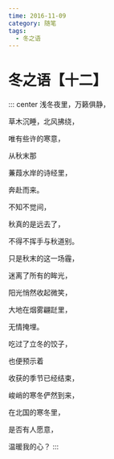 ```yaml
---
time: 2016-11-09
category: 随笔
tags:
  - 冬之语
---
```


# 冬之语【十二】

::: center
浅冬夜里，万籁俱静，

草木沉睡，北风拂绕，

唯有些许的寒意，

从秋末那

蒹葭水岸的诗经里，

奔赴而来。

不知不觉间，

秋真的是远去了，

不得不挥手与秋道别。

只是秋末的这一场霾，

迷离了所有的眸光，

阳光悄然收起微笑，

大地在烟雾翩跹里，

无情掩埋。

吃过了立冬的饺子，

也便预示着

收获的季节已经结束，

峻峭的寒冬俨然到来，

在北国的寒冬里，

是否有人愿意，

温暖我的心？
:::
